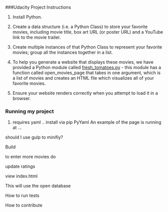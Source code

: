 ###Udacity Project Instructions
1. Install Python.

2. Create a data structure (i.e. a Python Class) to store your favorite movies, including movie title, box art URL (or poster URL) and a YouTube link to the movie trailer.

3. Create multiple instances of that Python Class to represent your favorite movies; group all the instances together in a list.

4. To help you generate a website that displays these movies, we have provided a Python module called [fresh_tomatoes.py](https://s3.amazonaws.com/udacity-hosted-downloads/ud036/fresh_tomatoes.py) - this module has a function called open_movies_page that takes in one argument, which is a list of movies and creates an HTML file which visualizes all of your favorite movies.

5. Ensure your website renders correctly when you attempt to load it in a browser.


### Running my project

1. requires yaml .. install via pip PyYaml
An example of the page is running at ...

should I use gulp to minifiy?

Build

to enter more movies do

update ratings

view index.html

This will use the open database

How to run tests

How to contribute

